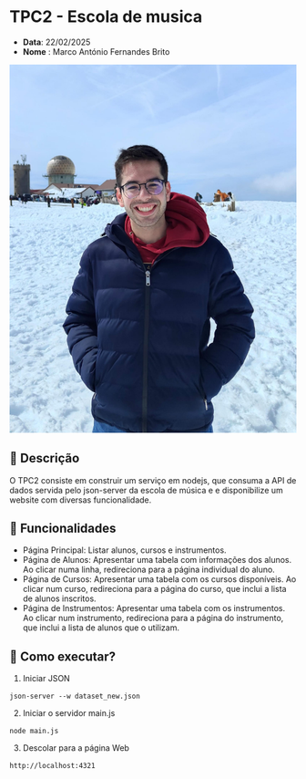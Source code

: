 # TPC2 - Escola de musica

- **Data**: 22/02/2025
- **Nome** : Marco António Fernandes Brito

 ![104187](/img/104187.png)


## 📌 Descrição
O TPC2 consiste em construir um serviço em nodejs, que consuma a API de dados servida pelo json-server da escola de música e e disponibilize um website com diversas funcionalidade.


## 📌 Funcionalidades

- Página Principal: Listar alunos, cursos e instrumentos.
- Página de Alunos: Apresentar uma tabela com informações dos alunos. Ao clicar numa linha, redireciona para a página individual do aluno.
- Página de Cursos: Apresentar uma tabela com os cursos disponíveis. Ao clicar num curso, redireciona para a página do curso, que inclui a lista de alunos inscritos.
- Página de Instrumentos: Apresentar uma tabela com os instrumentos. Ao clicar num instrumento, redireciona para a página do instrumento, que inclui a lista de alunos que o utilizam.

## 📌 Como executar?

1. Iniciar JSON 
```
json-server --w dataset_new.json
```

2. Iniciar o servidor main.js
```
node main.js
```

3. Descolar para a página Web
```
http://localhost:4321
```




